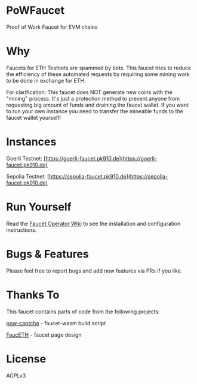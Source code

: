 # PoWFaucet

Proof of Work Faucet for EVM chains

# Why

Faucets for ETH Testnets are spammed by bots. This faucet tries to reduce the efficiency of these automated requests by requiring some mining work to be done in exchange for ETH.

For clarification: This faucet does NOT generate new coins with the "mining" process.
It's just a protection method to prevent anyone from requesting big amount of funds and draining the faucet wallet.
If you want to run your own instance you need to transfer the mineable funds to the faucet wallet yourself!

# Instances

Goerli Testnet: [https://goerli-faucet.pk910.de](https://goerli-faucet.pk910.de)

Sepolia Testnet: [https://sepolia-faucet.pk910.de](https://sepolia-faucet.pk910.de)

# Run Yourself

Read the [Faucet Operator Wiki](https://github.com/pk910/PoWFaucet/wiki/Operator-Wiki) to see the installation and configuration instructions.

# Bugs & Features

Please feel free to report bugs and add new features via PRs if you like.

# Thanks To

This faucet contains parts of code from the following projects:

[pow-captcha](https://git.sequentialread.com/forest/pow-captcha) - faucet-wasm build script

[FaucETH](https://github.com/komputing/FaucETH) - faucet page design

# License

AGPLv3
